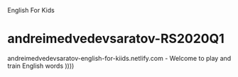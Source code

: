 English For Kids

# andreimedvedevsaratov-RS2020Q1

andreimedvedevsaratov-english-for-kiids.netlify.com - Welcome to play and train English words ))))
